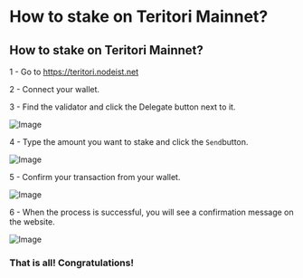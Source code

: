 # How to stake on Teritori Mainnet?

## How to stake on Teritori Mainnet?

1 - Go to https://teritori.nodeist.net

2 - Connect your wallet.

3 - Find the validator and click the Delegate button next to it.

![Image](.gitbook/assets/111.png)

4 - Type the amount you want to stake and click the `Send`button.

![Image](.gitbook/assets/222.png)

5 - Confirm your transaction from your wallet.

![Image](.gitbook/assets/333.png)

6 - When the process is successful, you will see a confirmation message on the website.

![Image](.gitbook/assets/444.png)

### That is all! Congratulations!
